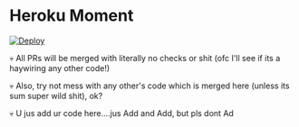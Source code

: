 # Heroku Moment 
<p>
<a href="https://heroku.com/deploy?template=https://github.com/v1s1t0r999/BoringTimePassDBot/tree/heroku">
  <img src="https://www.herokucdn.com/deploy/button.svg"  alt="Deploy">
</a>
</p>

:skull: All PRs will be merged with literally no checks or shit (ofc I'll see if its a haywiring any other code!)

:skull: Also, try not mess with any other's code which is merged here (unless its sum super wild shit), ok?

:skull: U jus add ur code here....jus Add and Add, but pls dont Ad
